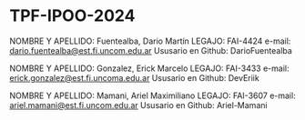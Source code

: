 # TPF-IPOO-2024

NOMBRE Y APELLIDO: Fuentealba, Dario Martín
LEGAJO: FAI-4424
e-mail: dario.fuentealba@est.fi.uncom.edu.ar
Ususario en Github: DarioFuentealba

NOMBRE Y APELLIDO: Gonzalez, Erick Marcelo
LEGAJO: FAI-3433 
e-mail: erick.gonzalez@est.fi.uncoma.edu.ar
Ususario en Github: DevEriik

NOMBRE Y APELLIDO: Mamani, Ariel Maximiliano
LEGAJO: FAI-3607
e-mail: ariel.mamani@est.fi.uncom.edu.ar
Ususario en Github: Ariel-Mamani
